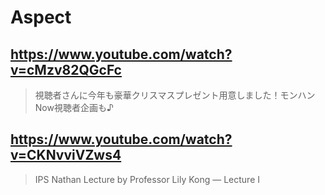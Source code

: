 # Aspect

## https://www.youtube.com/watch?v=cMzv82QGcFc

> 視聴者さんに今年も豪華クリスマスプレゼント用意しました！モンハンNow視聴者企画も♪ 

## https://www.youtube.com/watch?v=CKNvviVZws4

> IPS Nathan Lecture by Professor Lily Kong — Lecture I 
